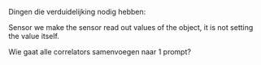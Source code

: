 Dingen die verduidelijking nodig hebben:

Sensor
we make the sensor read out values of the object, it is not setting the value itself.

Wie gaat alle correlators samenvoegen naar 1 prompt?